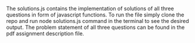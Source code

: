 The solutions.js contains the implementation of solutions of all three questions in form of javascript functions.
To run the file simply clone the repo and run 
node solutions.js 
command in the terminal to see the desired output.
The problem statement of all three questions can be found in the pdf assignment description file.
